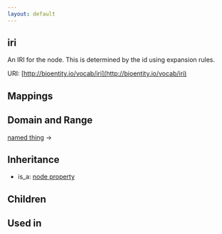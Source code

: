 ```yaml
---
layout: default
---
```


## iri


An IRI for the node. This is determined by the id using expansion rules.

URI: [http://bioentity.io/vocab/iri](http://bioentity.io/vocab/iri)
## Mappings


## Domain and Range

[named thing](NamedThing.html) -> 

## Inheritance

 *  is_a: [node property](node_property.html)

## Children


## Used in

